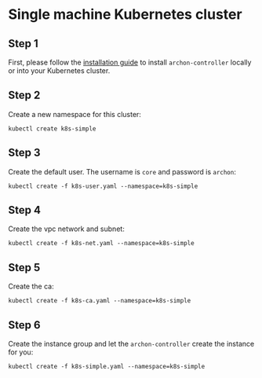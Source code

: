 Single machine Kubernetes cluster
=================================

Step 1
------

First, please follow the [installation guide] to install `archon-controller`
locally or into your Kubernetes cluster.


Step 2
------

Create a new namespace for this cluster:

```
kubectl create k8s-simple
```

Step 3
------

Create the default user. The username is `core` and password is `archon`:

```
kubectl create -f k8s-user.yaml --namespace=k8s-simple
```

Step 4
------

Create the vpc network and subnet:

```
kubectl create -f k8s-net.yaml --namespace=k8s-simple
```

Step 5
------

Create the ca:

```
kubectl create -f k8s-ca.yaml --namespace=k8s-simple
```

Step 6
------

Create the instance group and let the `archon-controller` create the instance for you:

```
kubectl create -f k8s-simple.yaml --namespace=k8s-simple
```

[installation guide]: https://github.com/kubeup/archon/blob/master/docs/installation.md
